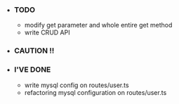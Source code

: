 - ### TODO
  - modify get parameter and whole entire get method
  - write CRUD API

- ### CAUTION !!



- ### I'VE DONE
  - write mysql config on routes/user.ts
  - refactoring mysql configuration on routes/user.ts